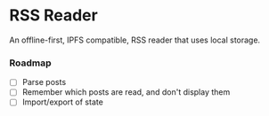 # RSS Reader

An offline-first, IPFS compatible, RSS reader that uses local storage.

### Roadmap

- [ ] Parse posts
- [ ] Remember which posts are read, and don't display them
- [ ] Import/export of state
